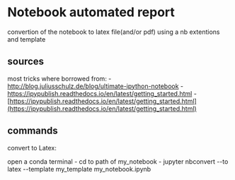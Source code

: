 # Notebook automated report

convertion of the notebook to latex file(and/or pdf) using a nb extentions and template

## sources

most tricks where borrowed from:
    - http://blog.juliusschulz.de/blog/ultimate-ipython-notebook
    - https://ipypublish.readthedocs.io/en/latest/getting_started.html
    - [https://ipypublish.readthedocs.io/en/latest/getting_started.html](https://ipypublish.readthedocs.io/en/latest/getting_started.html) 

## commands
convert to Latex:

open a conda terminal
    - cd to path of my_notebook
    - jupyter nbconvert --to latex --template my_template my_notebook.ipynb

